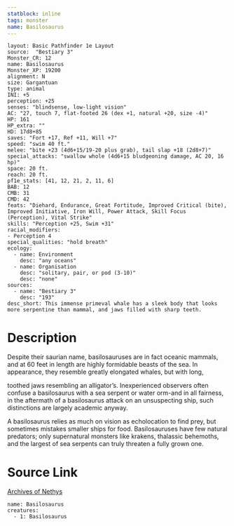 ```yaml
---
statblock: inline
tags: monster
name: Basilosaurus
---
```

```statblock
layout: Basic Pathfinder 1e Layout
source:  "Bestiary 3"
Monster_CR: 12
name: Basilosaurus
Monster_XP: 19200
alignment: N
size: Gargantuan
type: animal
INI: +5
perception: +25
senses: "blindsense, low-light vision"
AC: "27, touch 7, flat-footed 26 (dex +1, natural +20, size -4)"
HP: 161
HP_extra: ""
HD: 17d8+85
saves: "Fort +17, Ref +11, Will +7"
speed: "swim 40 ft."
melee: "bite +23 (4d6+15/19-20 plus grab), tail slap +18 (2d8+7)"
special_attacks: "swallow whole (4d6+15 bludgeoning damage, AC 20, 16 hp)"
space: 20 ft.
reach: 20 ft.
pf1e_stats: [41, 12, 21, 2, 11, 6]
BAB: 12
CMB: 31
CMD: 42
feats: "Diehard, Endurance, Great Fortitude, Improved Critical (bite), Improved Initiative, Iron Will, Power Attack, Skill Focus (Perception), Vital Strike"
skills: "Perception +25, Swim +31"
racial_modifiers:
- Perception 4
special_qualities: "hold breath"
ecology:
  - name: Environment
    desc: "any oceans"
  - name: Organisation
    desc: "solitary, pair, or pod (3-10)"
    desc: "none"
sources:
  - name: "Bestiary 3"
    desc: "193"
desc_short: This immense primeval whale has a sleek body that looks more serpentine than mammal, and jaws filled with sharp teeth.
```
# Description
Despite their saurian name, basilosauruses are in fact oceanic mammals, and at 60 feet in length are highly formidable beasts of the sea. In appearance, they resemble greatly elongated whales, but with long, 

toothed jaws resembling an alligator’s. Inexperienced observers often confuse a basilosaurus with a sea serpent or water orm-and in all fairness, in the aftermath of a basilosaurus attack on an unsuspecting ship, such distinctions are largely academic anyway.

A basilosaurus relies as much on vision as echolocation to find prey, but sometimes mistakes smaller ships for food. Basilosauruses have few natural predators; only supernatural monsters like krakens, thalassic behemoths, and the largest of sea serpents can truly threaten a fully grown one.
# Source Link
[Archives of Nethys](https://aonprd.com/MonsterDisplay.aspx?ItemName=Basilosaurus)
```encounter-table
name: Basilosaurus
creatures:
  - 1: Basilosaurus
```
